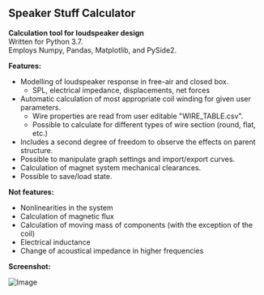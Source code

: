 ## Speaker Stuff Calculator
**Calculation tool for loudspeaker design**  
Written for Python 3.7.  
Employs Numpy, Pandas, Matplotlib, and PySide2.

**Features:**
* Modelling of loudspeaker response in free-air and closed box.
  * SPL, electrical impedance, displacements, net forces
* Automatic calculation of most appropriate coil winding for given user parameters.
  * Wire properties are read from user editable "WIRE_TABLE.csv".
  * Possible to calculate for different types of wire section (round, flat, etc.)
* Includes a second degree of freedom to observe the effects on parent structure.
* Possible to manipulate graph settings and import/export curves.
* Calculation of magnet system mechanical clearances.
* Possible to save/load state.

**Not features:**
* Nonlinearities in the system
* Calculation of magnetic flux
* Calculation of moving mass of components (with the exception of the coil)
* Electrical inductance
* Change of acoustical impedance in higher frequencies

**Screenshot:**  

![Image]("./SSC_data/SSC_screenshot.png")

